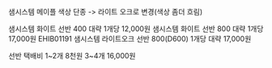 샘시스템 메이플 색상 단종 -> 라이트 오크로 변경(색상 좀더 흐림)

샘시스템 화이트 선반 400 대략 1개당 12,000원
샘시스템 화이트 선반 800 대략 1개당 17,000원 
EHIB01191 샘시스템 라이트오크 선반 800(D600) 1개당 대략 17,000원 

선반 택배비 1~2개 8천원 3~4개 16,000원

